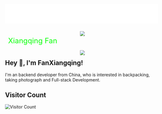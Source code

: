 <h1 align="center">
  <img src="https://raw.githubusercontent.com/fanxiangqing/fanxiangqing/main/name.svg" alt="Fan Xiangqing" />
</h1>

<svg width="200" height="60" xmlns="http://www.w3.org/2000/svg">
  <defs>
    <style>
      @keyframes glow {
        0% { fill: #00ff00; }
        50% { fill: #ccffcc; }
        100% { fill: #00ff00; }
      }
      .glowing {
        font-size: 24px;
        animation: glow 1s infinite;
      }
    </style>
  </defs>
  <text x="10" y="40" class="glowing">Xiangqing Fan</text>
</svg>


<img align="right" width="51%" src="https://github-readme-stats.vercel.app/api?username=fanxiangqing&theme=graywhite&show_icons=true">

<img align='right' width='51%' src="https://github-readme-stats.vercel.app/api/top-langs/?username=fanxiangqing&layout=compact&theme=graywhite&card_width=495">

## Hey 👋, I'm FanXiangqing!

I'm an backend developer from China, who is interested in backpacking, taking photograph and Full-stack Development.
<!-- - 🔭 I’m currently working on  -->
<!-- - 🖥 backend developer -->
<!-- - 📫 How to reach me **xiangqingfan at outlook.com** -->



## Visitor Count

![Visitor Count](https://profile-counter.glitch.me/fanxiangqing/count.svg)
